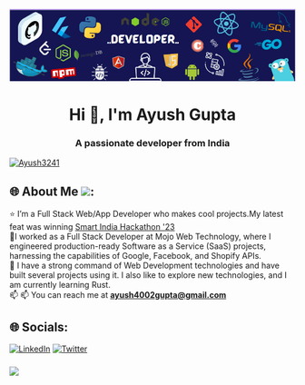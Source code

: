 ![Header](./lidin.png)
<h1 align="center">Hi 👋, I'm Ayush Gupta</h1>
<h3 align="center">A passionate developer from India</h3>

<p align="left"> <a href="https://twitter.com/Ayush3241" target="blank"><img src="https://img.shields.io/twitter/follow/Ayush3241?logo=twitter&style=for-the-badge" alt="Ayush3241" /></a> </p>

  ## 🌐 About Me <img src = "https://raw.githubusercontent.com/ShahriarShafin/ShahriarShafin/main/Assets/handshake.gif" height="30px"/>:

⭐ I’m a Full Stack Web/App Developer who makes cool projects.My latest feat was winning <a href="https://www.sih.gov.in/"> Smart India Hackathon '23 <a/> <br>🤝I worked as a Full Stack Developer at Mojo Web Technology, where I engineered production-ready Software as a Service (SaaS) projects, harnessing the capabilities of Google, Facebook, and Shopify APIs. <br>💬 I have a strong command of Web Development technologies and have built several projects using it. I also like to explore new technologies, and I am currently learning Rust.<br>📫 📫 You can reach me at **ayush4002gupta@gmail.com**


## 🌐 Socials:
[![LinkedIn](https://img.shields.io/badge/LinkedIn-%230077B5.svg?logo=linkedin&logoColor=white)](https://linkedin.com/in/ayush-gupta-253092227) [![Twitter](https://img.shields.io/badge/Twitter-%231DA1F2.svg?logo=Twitter&logoColor=white)](https://twitter.com/Ayush3241) 


###

<div align="left">

[![](https://gtce.itsvg.in/api?username=Ayush3241)]()
</div>







